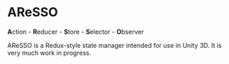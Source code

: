 # AReSSO

**A**ction - **R**educer - **S**tore - **S**elector - **O**bserver

AReSSO is a Redux-style state manager intended for use in Unity 3D. It is very much work in progress.

